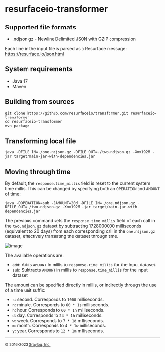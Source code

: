 # resurfaceio-transformer

## Supported file formats

* .ndjson.gz - Newline Delimited JSON with GZIP compression

Each line in the input file is parsed as a Resurface message:
https://resurface.io/json.html

## System requirements

* Java 17
* Maven

## Building from sources

```
git clone https://github.com/resurfaceio/transformer.git resurfaceio-transformer
cd resurfaceio-transformer
mvn package
```

## Transforming local file

```
java -DFILE_IN=./one.ndjson.gz -DFILE_OUT=./two.ndjson.gz -Xmx192M -jar target/main-jar-with-dependencies.jar
```

## Moving through time

By default, the `response.time_millis` field is reset to the current system time millis.
This can be changed by specifying both an `OPERATION` and `AMOUNT` of time:

```
java -DOPERATION=sub -DAMOUNT=20d -DFILE_IN=./one.ndjson.gz -DFILE_OUT=./two.ndjson.gz -Xmx192M -jar target/main-jar-with-dependencies.jar
```

The previous command sets the `response.time_millis` field of each call in the `two.ndjson.gz` dataset
by subtracting 1728000000 milliseconds (equivalent to 20 days) from each corresponding call in the `one.ndjson.gz`
dataset, effectively translating the dataset through time.

![image](https://github.com/resurfaceio/transformer/assets/7117255/dbcba0eb-d87b-4ae3-8355-dd5e7ea59ea7)

The available operations are:

- `add`: Adds `AMOUNT` in millis to `response.time_millis` for the input dataset.
- `sub`: Subtracts `AMOUNT` in millis to `response.time_millis` for the input dataset.

The amount can be specified directly in millis, or indirectly through the use of a time unit suffix:

- `s`: second. Corresponds to `1000` milliseconds.
- `n`: minute. Corresponds to `60 * 1s` milliseconds.
- `h`: hour.   Corresponds to `60 * 1n` milliseconds.
- `d`: day.    Corresponds to `24 * 1h` milliseconds.
- `w`: week.   Corresponds to `7 * 1d` milliseconds.
- `m`: month.  Corresponds to `4 * 1w` milliseconds.
- `y`: year.   Corresponds to `12 * 1m` milliseconds.

---
<small>&copy; 2016-2023 <a href="https://resurface.io">Graylog, Inc.</a></small>

